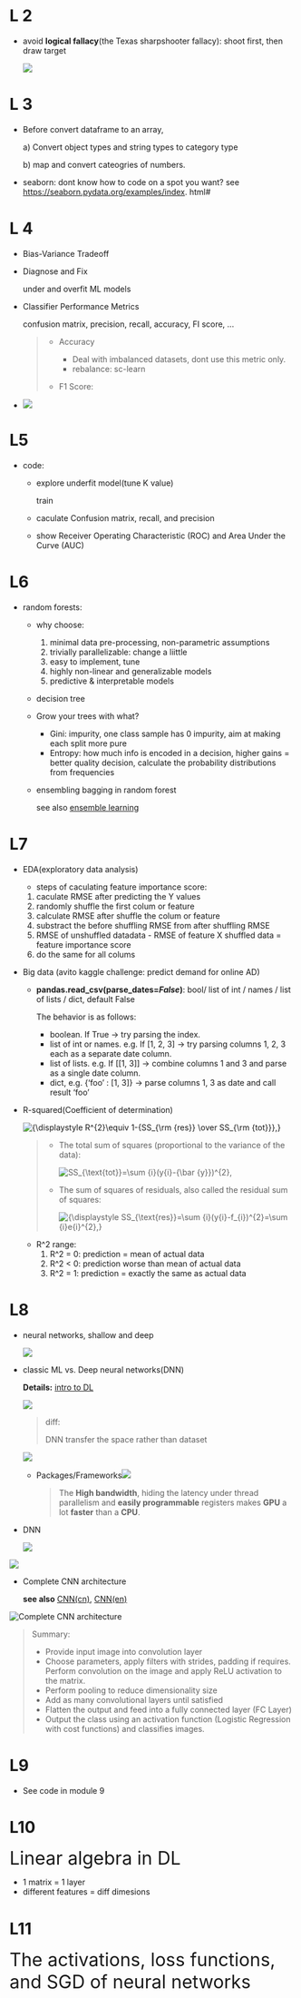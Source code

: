 # L 2

- avoid **logical fallacy**(the Texas sharpshooter fallacy): shoot first, then draw target

  ![](https://tva1.sinaimg.cn/large/006y8mN6ly1g6yezkutjuj30z206274i.jpg)



# L 3

- Before convert dataframe to an array, 

  a) Convert object types and string types to category type 

  b) map and convert cateogries of numbers.

- seaborn: dont know how to code on a spot you want? see https://seaborn.pydata.org/examples/index. html#

# L 4

- Bias-Variance Tradeoff

- Diagnose and Fix 

  under and overfit ML models

- Classifier Performance Metrics 

  confusion matrix, precision, recall, accuracy, FI score, ...

  > - Accuracy
  >
  >   - Deal with imbalanced datasets, dont use this metric only.
  >   - rebalance: sc-learn
  >
  >   
  >
  > - F1 Score: 
  
- ![](https://tva1.sinaimg.cn/large/006y8mN6ly1g7h6z99qn3j30ip0l60uf.jpg)

# L5

- code: 

  - explore underfit model(tune K value)

    train 

  - caculate Confusion matrix, recall, and precision

  - show Receiver Operating Characteristic (ROC) and Area Under the Curve (AUC)



# L6

- random forests: 
  - why choose:
    1. minimal data pre-processing, non-parametric assumptions
    2. trivially parallelizable: change a liittle 
    3. easy to implement, tune
    4. highly non-linear and generalizable models
    5. predictive & interpretable models
    
  - decision tree
  
  - Grow your trees with what?
    - Gini: impurity, one class sample has 0 impurity, aim at making each split more pure
    - Entropy:  how much info is encoded in a decision, higher gains = better quality decision, calculate the probability distributions from frequencies
    
  - ensembling
    bagging in random forest
    
    see also [ensemble learning](https://towardsdatascience.com/basic-ensemble-learning-random-forest-adaboost-gradient-boosting-step-by-step-explained-95d49d1e2725)



# L7

- EDA(exploratory data analysis)

  -  steps of caculating feature importance score:
    1. caculate RMSE after predicting the Y values
    2. randomly shuffle the first colum or feature
    3. calculate RMSE after shuffle the colum or feature
    4. substract the before shuffling RMSE from after shuffling RMSE
    5. RMSE of unshuffled datadata - RMSE of feature X shuffled data = feature importance score
    6. do the same for all colums

- Big data (avito kaggle challenge: predict demand for online AD)

  - **pandas.read_csv(parse_dates=*False*)**: bool/ list of int / names / list of lists / dict, default False

    The behavior is as follows:

    - boolean. If True -> try parsing the index.
    - list of int or names. e.g. If [1, 2, 3] -> try parsing columns 1, 2, 3 each as a separate date column.
    - list of lists. e.g. If [[1, 3]] -> combine columns 1 and 3 and parse as a single date column.
    - dict, e.g. {‘foo’ : [1, 3]} -> parse columns 1, 3 as date and call result ‘foo’

- R-squared(Coefficient of determination) 

  ![{\displaystyle R^{2}\equiv 1-{SS_{\rm {res}} \over SS_{\rm {tot}}}\,}](https://wikimedia.org/api/rest_v1/media/math/render/svg/0ab5cc13b206a34cc713e153b192f93b685fa875)
  
  > - The total sum of squares (proportional to the variance of the data):
  >   
  >     ![SS_{\text{tot}}=\sum _{i}(y_{i}-{\bar {y}})^{2},](https://wikimedia.org/api/rest_v1/media/math/render/svg/aec2d91094ee54fbf0f7912d329706ff016ec1bd)
  >   
  > - The sum of squares of residuals, also called the residual sum of squares:
  >
  >     ![{\displaystyle SS_{\text{res}}=\sum _{i}(y_{i}-f_{i})^{2}=\sum _{i}e_{i}^{2}\,}](https://wikimedia.org/api/rest_v1/media/math/render/svg/2669c9340581d55b274d3b8ea67a7deb2225510b)
  
  - R^2 range:
    1. R^2 = 0: prediction = mean of actual data
    2. R^2 < 0: prediction worse than mean of actual data
    3. R^2 = 1: prediction = exactly the same as actual data
  



# L8

- neural networks, shallow and deep

  ![](https://tva1.sinaimg.cn/large/006y8mN6gy1g8x6r33ff4j309q06nt8v.jpg)

- classic ML vs. Deep neural networks(DNN)

  **Details:** [intro to DL](https://medium.com/@srnghn/introduction-to-deep-learning-what-do-i-need-to-know-75794ebc4a62)

  ![](https://tva1.sinaimg.cn/large/006y8mN6gy1g8x82drtndj30s80n9dhc.jpg)

  > diff: 
  >
  > DNN transfer the space rather than dataset

  ![](https://tva1.sinaimg.cn/large/006y8mN6gy1g8x91127ckj30sc0nv3zo.jpg)

  

  - Packages/Frameworks![](https://tva1.sinaimg.cn/large/006y8mN6gy1g8x9w1amfsj30vf0ny76q.jpg)

    > The **High bandwidth**, hiding the latency under thread parallelism and **easily programmable** registers makes **GPU** a lot **faster** than a **CPU**.

- DNN

  

  ![](https://tva1.sinaimg.cn/large/006y8mN6gy1g8xb1r5y9mj30tk0o4di9.jpg)

![](https://tva1.sinaimg.cn/large/006y8mN6gy1g8xb8uqgdkj30u20mlmyi.jpg)

- Complete CNN architecture

  **see also** [CNN(cn)](https://juejin.im/entry/5acc5ff551882555627d9ca8), [CNN(en)](https://medium.com/@RaghavPrabhu/understanding-of-convolutional-neural-network-cnn-deep-learning-99760835f148)

<img src="https://tva1.sinaimg.cn/large/006y8mN6gy1g8ynmxh61sj30r307tmxf.jpg" alt="Complete CNN architecture" style="zoom:100%;">

> Summary:
>
> - Provide input image into convolution layer
> - Choose parameters, apply filters with strides, padding if requires. Perform convolution on the image and apply ReLU activation to the matrix.
> - Perform pooling to reduce dimensionality size
> - Add as many convolutional layers until satisfied
> - Flatten the output and feed into a fully connected layer (FC Layer)
> - Output the class using an activation function (Logistic Regression with cost functions) and classifies images.



# L9

- See code in module 9



# L10

<font size="6">Linear algebra in DL</font>

- 1 matrix = 1 layer
- different features = diff dimesions

# L11

<font size="6">The activations, loss functions, and SGD of neural networks</font>




